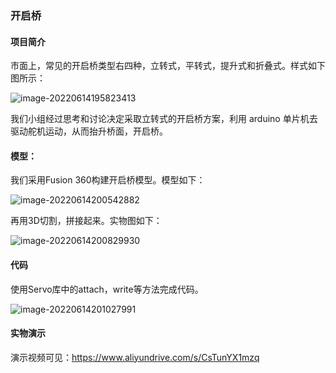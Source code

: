 ### 开启桥

#### 项目简介

市面上，常见的开启桥类型右四种，立转式，平转式，提升式和折叠式。样式如下图所示：

![image-20220614195823413](C:\Users\laijiachen2003\AppData\Roaming\Typora\typora-user-images\image-20220614195823413.png)

我们小组经过思考和讨论决定采取立转式的开启桥方案，利用 arduino 单片机去驱动舵机运动，从而抬升桥面，开启桥。

#### 模型：

我们采用Fusion 360构建开启桥模型。模型如下：

![image-20220614200542882](C:\Users\laijiachen2003\AppData\Roaming\Typora\typora-user-images\image-20220614200542882.png)

再用3D切割，拼接起来。实物图如下：

![image-20220614200829930](C:\Users\laijiachen2003\AppData\Roaming\Typora\typora-user-images\image-20220614200829930.png)

#### 代码

使用Servo库中的attach，write等方法完成代码。

![image-20220614201027991](C:\Users\laijiachen2003\AppData\Roaming\Typora\typora-user-images\image-20220614201027991.png)

#### 实物演示

演示视频可见：https://www.aliyundrive.com/s/CsTunYX1mzq
